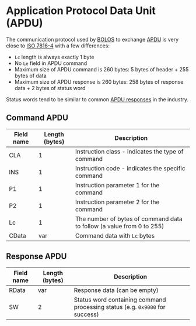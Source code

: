 # Application Protocol Data Unit (APDU)

The communication protocol used by [BOLOS](https://ledger.readthedocs.io/en/latest/bolos/overview.html)
to exchange [APDU](https://en.wikipedia.org/wiki/Smart_card_application_protocol_data_unit)
is very close to [ISO 7816-4](https://www.iso.org/standard/77180.html) with a few differences:

- `Lc` length is always exactly 1 byte
- No `Le` field in APDU command
- Maximum size of APDU command is 260 bytes: 5 bytes of header + 255 bytes of data
- Maximum size of APDU response is 260 bytes: 258 bytes of response data + 2 bytes of status word

Status words tend to be similar to common [APDU responses](https://www.eftlab.com/knowledge-base/complete-list-of-apdu-responses/)
in the industry.

## Command APDU

| Field name | Length (bytes) | Description |
| --- | --- | --- |
| CLA | 1 | Instruction class - indicates the type of command |
| INS | 1 | Instruction code - indicates the specific command |
| P1 | 1 | Instruction parameter 1 for the command |
| P2 | 1 | Instruction parameter 2 for the command |
| Lc | 1 | The number of bytes of command data to follow (a value from 0 to 255) |
| CData | var | Command data with `Lc` bytes |

## Response APDU

| Field name | Length (bytes) | Description |
| --- | --- | --- |
| RData | var | Response data (can be empty) |
| SW | 2 | Status word containing command processing status (e.g. `0x9000` for success) |